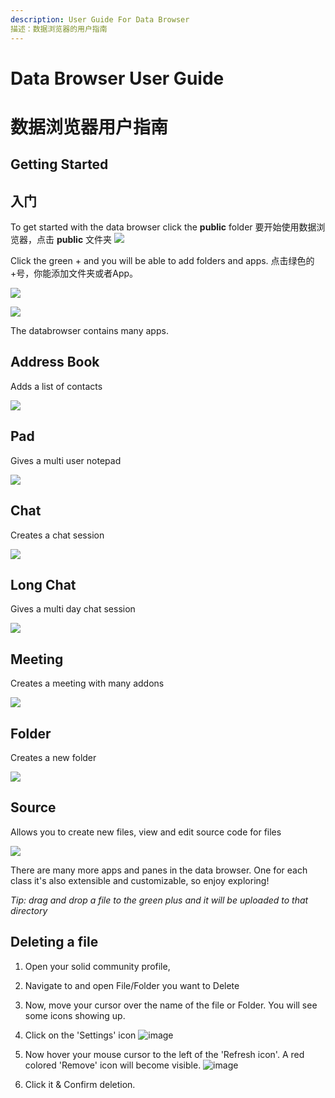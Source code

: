 ```yaml
---
description: User Guide For Data Browser
描述：数据浏览器的用户指南
---
```


# Data Browser User Guide
# 数据浏览器用户指南

## Getting Started
## 入门
To get started with the data browser click the **public** folder
要开始使用数据浏览器，点击 **public** 文件夹
![](.gitbook/assets/databrowser_home.png)

Click the green + and you will be able to add folders and apps.
点击绿色的+号，你能添加文件夹或者App。

![](.gitbook/assets/databrowser_public.png)

![](.gitbook/assets/databrowser_apps.png)

The databrowser contains many apps.

## Address Book

Adds a list of contacts

![](.gitbook/assets/db_address.png)

## Pad

Gives a multi user notepad

![](.gitbook/assets/db_pad.png)

## Chat

Creates a chat session

![](.gitbook/assets/db_chat.png)

## Long Chat

Gives a multi day chat session

![](.gitbook/assets/db_chat%20%282%29.png)

## Meeting

Creates a meeting with many addons

![](.gitbook/assets/db_meeting.png)

## Folder

Creates a new folder

![](.gitbook/assets/db_folder.png)

## Source

Allows you to create new files, view and edit source code for files

![](.gitbook/assets/db_source.png)

There are many more apps and panes in the data browser.  One for each class it's also extensible and customizable, so enjoy exploring!

_Tip: drag and drop a file to the green plus and it will be uploaded to that directory_

## Deleting a file

1. Open your solid community profile,
2. Navigate to and open File/Folder you want to Delete
4. Now, move your cursor over the name of the file or Folder. You will see some icons showing up.
5.  Click on the 'Settings' icon 
![image](https://user-images.githubusercontent.com/29155477/46451992-fc8eea80-c7b6-11e8-941e-aaad3f1e5f95.png)


6. Now hover your mouse cursor to the left of the 'Refresh icon'. A red colored 'Remove' icon will become visible. 
![image](https://user-images.githubusercontent.com/29155477/46452008-16c8c880-c7b7-11e8-83f6-16c1ba4ab12f.png)


7. Click it & Confirm deletion.  

